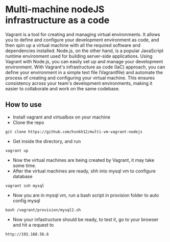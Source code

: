 # Multi-machine nodeJS infrastructure as a code

Vagrant is a tool for creating and managing virtual environments. It allows you to define and configure your development environment as code, and then spin up a virtual machine with all the required software and dependencies installed. Node.js, on the other hand, is a popular JavaScript runtime environment used for building server-side applications.
Using Vagrant with Node.js, you can easily set up and manage your development environment. With Vagrant's infrastructure as code (IaC) approach, you can define your environment in a simple text file (Vagrantfile) and automate the process of creating and configuring your virtual machine. This ensures consistency across your team's development environments, making it easier to collaborate and work on the same codebase.


## How to use 

- Install vagrant and virtualbox on your machine
- Clone the repo
```
git clone https://github.com/hsnkh12/multi-vm-vagrant-nodejs
```
- Get inside the directory, and run
```
vagrant up
```
- Now the virtual machines are being created by Vagrant, it may take some time.
- After the virtual machines are ready, shh into mysql vm to configure database
```
vagrant ssh mysql
```
- Now you are in mysql vm, run a bash script in provision folder to auto config mysql
```
bash /vagrant/provision/mysql2.sh
```
- Now your infastructure should be ready, to test it, go to your browser and hit a request to 
```
http://192.168.56.6
```
